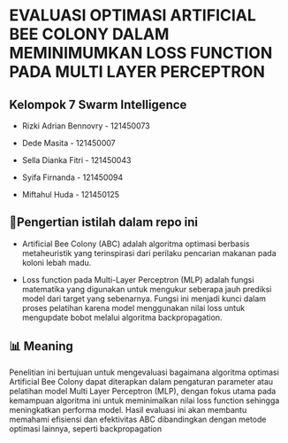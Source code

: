 # **EVALUASI OPTIMASI ARTIFICIAL BEE COLONY DALAM MEMINIMUMKAN LOSS FUNCTION PADA MULTI LAYER PERCEPTRON**

## Kelompok 7 Swarm Intelligence

- Rizki Adrian Bennovry - 121450073 
  
- Dede Masita - 121450007 
  
- Sella Dianka Fitri - 121450043
  
- Syifa Firnanda - 121450094
  
- Miftahul Huda - 121450125
  

## 📱**Pengertian istilah dalam repo ini** 

- Artificial Bee Colony (ABC) adalah algoritma optimasi berbasis metaheuristik yang terinspirasi dari perilaku pencarian makanan pada koloni lebah madu.

- Loss function pada Multi-Layer Perceptron (MLP) adalah fungsi matematika yang digunakan untuk mengukur seberapa jauh prediksi model dari target yang sebenarnya. Fungsi ini menjadi kunci dalam proses pelatihan karena model menggunakan nilai loss untuk mengupdate bobot melalui algoritma backpropagation.

## 📊 Meaning
Penelitian ini bertujuan untuk mengevaluasi bagaimana algoritma optimasi Artificial Bee Colony dapat diterapkan dalam pengaturan parameter atau pelatihan model Multi Layer Perceptron (MLP), dengan fokus utama pada kemampuan algoritma ini untuk meminimalkan nilai loss function sehingga meningkatkan performa model. Hasil evaluasi ini akan membantu memahami efisiensi dan efektivitas ABC dibandingkan dengan metode optimasi lainnya, seperti backpropagation

